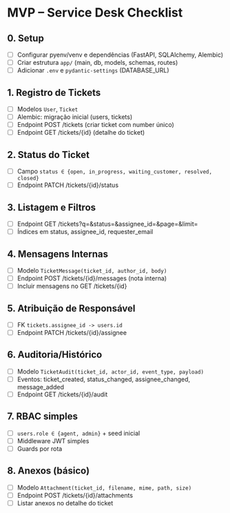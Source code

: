 # MVP – Service Desk Checklist

## 0. Setup
- [ ] Configurar pyenv/venv e dependências (FastAPI, SQLAlchemy, Alembic)
- [ ] Criar estrutura `app/` (main, db, models, schemas, routes)
- [ ] Adicionar `.env` e `pydantic-settings` (DATABASE_URL)

## 1. Registro de Tickets
- [ ] Modelos `User`, `Ticket`
- [ ] Alembic: migração inicial (users, tickets)
- [ ] Endpoint POST /tickets (criar ticket com number único)
- [ ] Endpoint GET /tickets/{id} (detalhe do ticket)

## 2. Status do Ticket
- [ ] Campo `status ∈ {open, in_progress, waiting_customer, resolved, closed}`
- [ ] Endpoint PATCH /tickets/{id}/status

## 3. Listagem e Filtros
- [ ] Endpoint GET /tickets?q=&status=&assignee_id=&page=&limit=
- [ ] Índices em status, assignee_id, requester_email

## 4. Mensagens Internas
- [ ] Modelo `TicketMessage(ticket_id, author_id, body)`
- [ ] Endpoint POST /tickets/{id}/messages (nota interna)
- [ ] Incluir mensagens no GET /tickets/{id}

## 5. Atribuição de Responsável
- [ ] FK `tickets.assignee_id -> users.id`
- [ ] Endpoint PATCH /tickets/{id}/assignee

## 6. Auditoria/Histórico
- [ ] Modelo `TicketAudit(ticket_id, actor_id, event_type, payload)`
- [ ] Eventos: ticket_created, status_changed, assignee_changed, message_added
- [ ] Endpoint GET /tickets/{id}/audit

## 7. RBAC simples
- [ ] `users.role ∈ {agent, admin}` + seed inicial
- [ ] Middleware JWT simples
- [ ] Guards por rota

## 8. Anexos (básico)
- [ ] Modelo `Attachment(ticket_id, filename, mime, path, size)`
- [ ] Endpoint POST /tickets/{id}/attachments
- [ ] Listar anexos no detalhe do ticket
